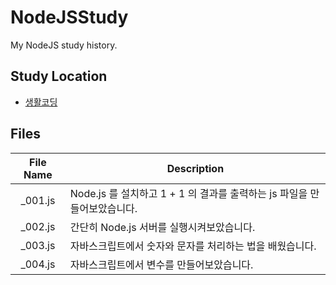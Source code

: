 # NodeJSStudy

My NodeJS study history.

## Study Location

* [생활코딩](https://opentutorials.org/course/3332)

## Files
|File Name|Description|
|:---:|---|
|_001.js|Node.js 를 설치하고 1 + 1 의 결과를 출력하는 js 파일을 만들어보았습니다.|
|_002.js|간단히 Node.js 서버를 실행시켜보았습니다.|
|_003.js|자바스크립트에서 숫자와 문자를 처리하는 법을 배웠습니다.|
|_004.js|자바스크립트에서 변수를 만들어보았습니다.|